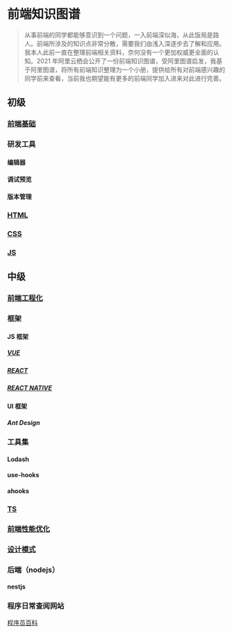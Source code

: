 # 前端知识图谱

> 从事前端的同学都能够意识到一个问题，一入前端深似海，从此饭局是路人。前端所涉及的知识点非常分散，需要我们由浅入深逐步去了解和应用。我本人此前一直在整理前端相关资料，奈何没有一个更加权威更全面的认知。2021 年阿里云栖会公开了一份前端知识图谱，受阿里图谱启发，我基于阿里图谱，将所有前端知识整理为一个小册，提供给所有对前端感兴趣的同学前来查看，当前我也期望能有更多的前端同学加入进来对此进行完善。

## 初级

### [前端基础](./docs/初级/基础知识/前端学点啥-前端基础知识点概述.md)

### 研发工具

#### 编辑器

#### 调试预览

#### 版本管理

### [HTML](./docs/初级/HTML/前端学点啥-HTML疑难点总结.md)

### [CSS](./docs/初级/CSS/前端学点啥-CSS疑难点总结.md)

### [JS](./docs/初级/JS/前端学点啥-JS疑难点总结.md)

## 中级

### [前端工程化](./docs/中级/前端工程化/前端学点啥-前端工程化疑难点总结.md)

### 框架

#### JS 框架

##### [VUE](./docs/中级/框架/VUE/前端学点啥-VUE疑难点总结.md)

##### [REACT](./docs/中级/框架/REACT/前端学点啥-REACT疑难点总结.md)

##### [REACT NATIVE](./docs/中级/框架/REACT%20NATIVE/前端学点啥-REACT%20NATIVE疑难点总结.md)

#### UI 框架

##### Ant Design

### 工具集

#### Lodash

#### use-hooks

#### ahooks

### [TS](./docs/中级/框架/TS/TS疑难点总结.md)

### [前端性能优化](./docs/中级/性能优化/前端学点啥-前端性能优化疑难点总结.md)

### [设计模式](./docs/中级/设计模式/前端学点啥-前端设计模式.md)

### 后端（nodejs）

#### nestjs

### 程序日常查阅网站

[程序员百科](https://gitee.com/link?target=https%3A%2F%2Fgithub.com%2Fmithi%2Freact-philosophies)
